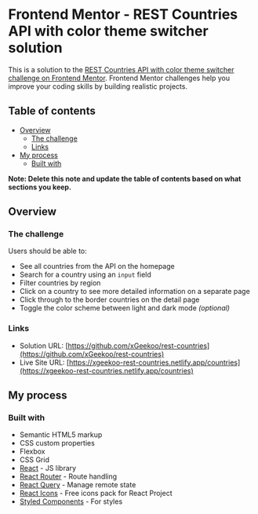 # Frontend Mentor - REST Countries API with color theme switcher solution

This is a solution to the [REST Countries API with color theme switcher challenge on Frontend Mentor](https://www.frontendmentor.io/challenges/rest-countries-api-with-color-theme-switcher-5cacc469fec04111f7b848ca). Frontend Mentor challenges help you improve your coding skills by building realistic projects.

## Table of contents

- [Overview](#overview)
  - [The challenge](#the-challenge)
  - [Links](#links)
- [My process](#my-process)
  - [Built with](#built-with)

**Note: Delete this note and update the table of contents based on what sections you keep.**

## Overview

### The challenge

Users should be able to:

- See all countries from the API on the homepage
- Search for a country using an `input` field
- Filter countries by region
- Click on a country to see more detailed information on a separate page
- Click through to the border countries on the detail page
- Toggle the color scheme between light and dark mode _(optional)_

### Links

- Solution URL: [https://github.com/xGeekoo/rest-countries](https://github.com/xGeekoo/rest-countries)
- Live Site URL: [https://xgeekoo-rest-countries.netlify.app/countries](https://xgeekoo-rest-countries.netlify.app/countries)

## My process

### Built with

- Semantic HTML5 markup
- CSS custom properties
- Flexbox
- CSS Grid
- [React](https://reactjs.org/) - JS library
- [React Router](https://reactrouter.com/en/main) - Route handling
- [React Query](https://tanstack.com/query/latest/) - Manage remote state
- [React Icons](https://react-icons.github.io/react-icons/) - Free icons pack for React Project
- [Styled Components](https://styled-components.com/) - For styles
